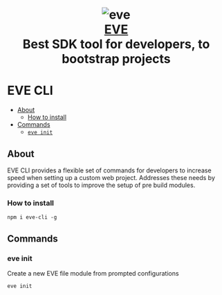 <h1 align="center">
  <img src="https://svgshare.com/i/9Tg.svg" alt="eve" />
  <br/>
  <a href="https://eve.cv" target="_blank">EVE</a>
  <br/>
  Best SDK tool for developers, to bootstrap projects
</h1>



# EVE CLI

* [About](#about)
  - [How to install](#how-to-install)
* [Commands](#commands)
  - [`eve init`](./packages/init/README.md#webpack-cli-init)

## About

EVE CLI provides a flexible set of commands for developers to increase speed when setting up a custom web project. Addresses these needs by providing a set of tools to improve the setup of pre build modules.

### How to install
```shell
npm i eve-cli -g
```
    
## Commands

### eve init

Create a new EVE file module from prompted configurations
```shell
eve init
``` 




